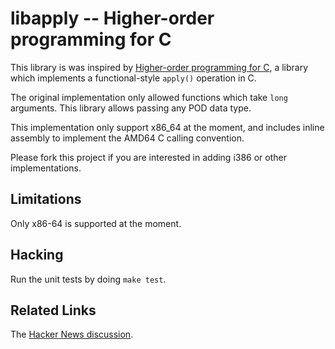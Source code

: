 libapply -- Higher-order programming for C
==========================================
This library is was inspired by
[Higher-order programming for C](http://vedantk.tumblr.com/post/26182854460/higher-order-programming-in-c),
a library which implements a functional-style `apply()` operation in C.

The original implementation only allowed functions which take `long` arguments.
This library allows passing any POD data type.

This implementation only support x86_64 at the moment, and includes
inline assembly to implement the AMD64 C calling convention.

Please fork this project if you are interested in adding i386 or
other implementations.

Limitations
-----------
Only x86-64 is supported at the moment.

Hacking
-------
Run the unit tests by doing `make test`.

Related Links
-------------
The [Hacker News discussion](http://news.ycombinator.com/item?id=4180537).
